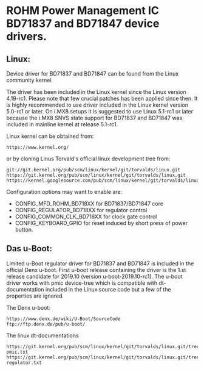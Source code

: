 # ROHM Power Management IC BD71837 and BD71847 device drivers.

## Linux:

Device driver for BD71837 and BD71847 can be found from the Linux community kernel.

The driver has been included in the Linux kernel since the Linux version
4.19-rc1. Please note that few crucial patches has been applied since then.
It is highly recommended to use driver included in the Linux kernel version
5.0-rc1 or later. On i.MX8 setups it is suggested to use Linux 5.1-rc1 or later because
the i.MX8 SNVS state support for BD71837 and BD71847 was included
in mainline kernel at release 5.1-rc1.

Linux kernel can be obtained from:

```
https://www.kernel.org/
```

or by cloning Linus Torvald's official linux development tree from:

```
git://git.kernel.org/pub/scm/linux/kernel/git/torvalds/linux.git
https://git.kernel.org/pub/scm/linux/kernel/git/torvalds/linux.git
https://kernel.googlesource.com/pub/scm/linux/kernel/git/torvalds/linux.git
```

Configuration options may want to enable are:
* CONFIG_MFD_ROHM_BD718XX for BD71837/BD71847 core
* CONFIG_REGULATOR_BD718XX for regulator control
* CONFIG_COMMON_CLK_BD718XX for clock gate control
* CONFIG_KEYBOARD_GPIO for reset induced by short press of power button.

## Das u-Boot:

Limited u-Boot regulator driver for BD71837 and BD71847 is included in the official Denx u-boot. First u-boot release containing the driver is the 1.st release candidate for 2019.10 (version u-boot-2019.10-rc1). The u-boot driver works with pmic device-tree which is compatible with dt-documentation included in the Linux source code but a few of the properties are ignored. 

The Denx u-boot:

```
https://www.denx.de/wiki/U-Boot/SourceCode
ftp://ftp.denx.de/pub/u-boot/
```

The linux dt-documentations

```
https://git.kernel.org/pub/scm/linux/kernel/git/torvalds/linux.git/tree/Documentation/devicetree/bindings/mfd/rohm,bd71837-pmic.txt
https://git.kernel.org/pub/scm/linux/kernel/git/torvalds/linux.git/tree/Documentation/devicetree/bindings/regulator/rohm,bd71837-regulator.txt
```
